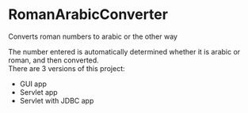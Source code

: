 # RomanArabicConverter
Converts roman numbers to arabic or the other way  

The number entered is automatically determined whether it is arabic or roman, and then converted.  
There are 3 versions of this project:  
* GUI app
* Servlet app
* Servlet with JDBC app
